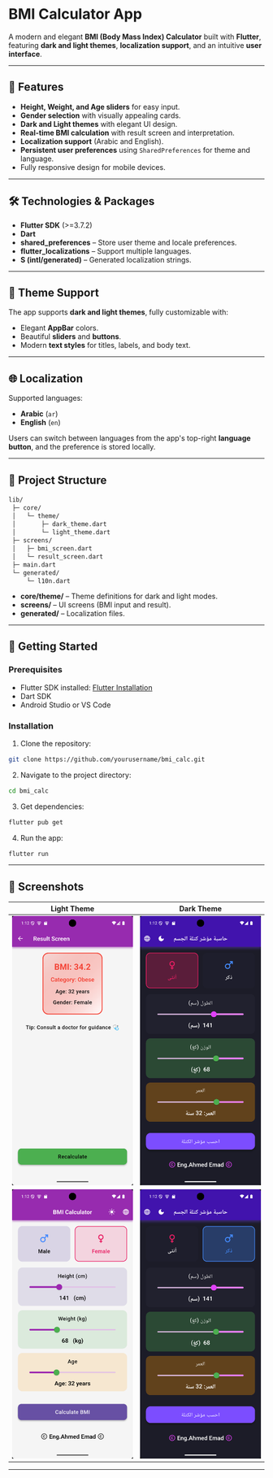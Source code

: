 # BMI Calculator App

A modern and elegant **BMI (Body Mass Index) Calculator** built with **Flutter**, featuring **dark and light themes**, **localization support**, and an intuitive **user interface**.

---
## 📌 Features

* **Height, Weight, and Age sliders** for easy input.
* **Gender selection** with visually appealing cards.
* **Dark and Light themes** with elegant UI design.
* **Real-time BMI calculation** with result screen and interpretation.
* **Localization support** (Arabic and English).
* **Persistent user preferences** using `SharedPreferences` for theme and language.
* Fully responsive design for mobile devices.

---

## 🛠️ Technologies & Packages

* **Flutter SDK** (>=3.7.2)
* **Dart**
* **shared_preferences** – Store user theme and locale preferences.
* **flutter_localizations** – Support multiple languages.
* **S (intl/generated)** – Generated localization strings.

---

## 🎨 Theme Support

The app supports **dark and light themes**, fully customizable with:

* Elegant **AppBar** colors.
* Beautiful **sliders** and **buttons**.
* Modern **text styles** for titles, labels, and body text.

---

## 🌐 Localization

Supported languages:

* **Arabic** (`ar`)
* **English** (`en`)

Users can switch between languages from the app's top-right **language button**, and the preference is stored locally.

---

## 📂 Project Structure

```
lib/
 ├─ core/
 │   └─ theme/
 │       ├─ dark_theme.dart
 │       └─ light_theme.dart
 ├─ screens/
 │   ├─ bmi_screen.dart
 │   └─ result_screen.dart
 ├─ main.dart
 └─ generated/
     └─ l10n.dart
```

* **core/theme/** – Theme definitions for dark and light modes.
* **screens/** – UI screens (BMI input and result).
* **generated/** – Localization files.

---

## 🚀 Getting Started

### Prerequisites

* Flutter SDK installed: [Flutter Installation](https://flutter.dev/docs/get-started/install)
* Dart SDK
* Android Studio or VS Code

### Installation

1. Clone the repository:

```bash
git clone https://github.com/yourusername/bmi_calc.git
```

2. Navigate to the project directory:

```bash
cd bmi_calc
```

3. Get dependencies:

```bash
flutter pub get
```

4. Run the app:

```bash
flutter run
```

---

## 📱 Screenshots

| Light Theme                            | Dark Theme                           |
| -------------------------------------- | ------------------------------------ |
| ![Light](assets/images/screenshots/bmi(5).png) | ![Dark](assets/images/screenshots/bmi(1).png) |
| ![Light](assets/images/screenshots/bmi(4).png) | ![Dark](assets/images/screenshots/bmi(2).png) |
---
